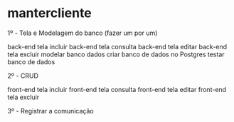 # mantercliente

1º - Tela e Modelagem do banco (fazer um por um)

back-end tela incluir
back-end tela consulta
back-end tela editar
back-end tela excluir
modelar banco dados
criar banco de dados no Postgres
testar banco de dados

2º - CRUD

front-end tela incluir
front-end tela consulta
front-end tela editar
front-end tela excluir

3º - Registrar a comunicação
